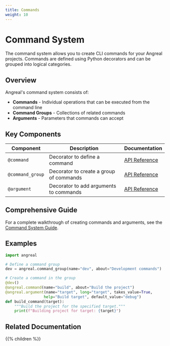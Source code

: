 ```yaml
---
title: Commands
weight: 10
---
```


# Command System

The command system allows you to create CLI commands for your Angreal projects. Commands are defined using Python decorators and can be grouped into logical categories.

## Overview

Angreal's command system consists of:

- **Commands** - Individual operations that can be executed from the command line
- **Command Groups** - Collections of related commands
- **Arguments** - Parameters that commands can accept

## Key Components

| Component | Description | Documentation |
|-----------|-------------|---------------|
| `@command` | Decorator to define a command | [API Reference](command_decorator) |
| `@command_group` | Decorator to create a group of commands | [API Reference](command_group) |
| `@argument` | Decorator to add arguments to commands | [API Reference](argument_decorator) |

## Comprehensive Guide

For a complete walkthrough of creating commands and arguments, see the [Command System Guide](commands_guide).

## Examples

```python
import angreal

# Define a command group
dev = angreal.command_group(name="dev", about="Development commands")

# Create a command in the group
@dev()
@angreal.command(name="build", about="Build the project")
@angreal.argument(name="target", long="target", takes_value=True,
                 help="Build target", default_value="debug")
def build_command(target):
    """Build the project for the specified target."""
    print(f"Building project for target: {target}")
```

## Related Documentation

{{% children %}}
